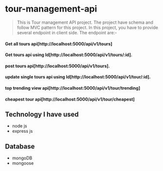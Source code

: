 # tour-management-api
> This is Tour management API project. The project have schema and follow MVC pattern for this project. In this project, you have to provide several endpoint in client side. The endpoint are:-

#### Get all tours api[http://localhost:5000/api/v1/tours]
#### Get tours api using Id[http://localhost:5000/api/v1/tours/:id].
#### post tours api[http://localhost:5000/api/v1/tours].
#### update single tours api using Id[http://localhost:5000/api/v1/tour/:id].
#### top trending view api[http://localhost:5000/api/v1/tour/trending]
#### cheapest tour api[http://localhost:5000/api/v1/tour/cheapest]

## Technology I have used
- node js
- express js

## Database
- mongoDB
- mongoose
